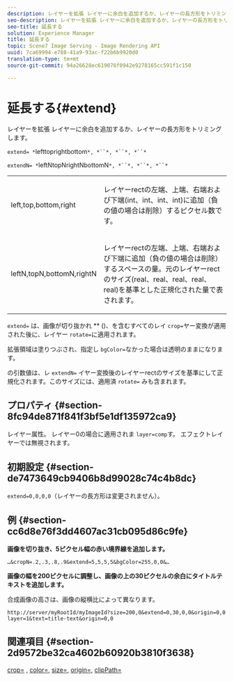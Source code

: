 ```yaml
---
description: レイヤーを拡張 レイヤーに余白を追加するか、レイヤーの長方形をトリミングします。
seo-description: レイヤーを拡張 レイヤーに余白を追加するか、レイヤーの長方形をトリミングします。
seo-title: 延長する
solution: Experience Manager
title: 延長する
topic: Scene7 Image Serving - Image Rendering API
uuid: 7ca69994-e788-41a9-93ac-f22b6b9920d0
translation-type: tm+mt
source-git-commit: 94a26628ec619076f0942e9278165cc591f1c150

---
```



# 延長する{#extend}

レイヤーを拡張 レイヤーに余白を追加するか、レイヤーの長方形をトリミングします。

`extend= *`lefttoprightbottom`*, *``*, *``*, *``*`

`extendN= *`leftNtopNrightNbottomN`*, *``*, *``*, *``*`

<table id="simpletable_1DCCD469712B423C8154630127DC5F54"> 
 <tr class="strow"> 
  <td class="stentry"> <p><span class="codeph"> <span class="varname"> left,top,bottom,right</span></span> </p></td> 
  <td class="stentry"> <p>レイヤーrectの左端、上端、右端および下端(int、int、int、int)に追加（負の値の場合は削除）するピクセル数です。 </p></td> 
 </tr> 
 <tr class="strow"> 
  <td class="stentry"> <p><span class="codeph"> <span class="varname"> leftN,topN,bottomN,rightN</span></span> </p></td> 
  <td class="stentry"> <p>レイヤーrectの左端、上端、右端および下端に追加（負の値の場合は削除）するスペースの量。元のレイヤーrectのサイズ(real、real、real、real、real)を基準とした正規化された量で表されます。 </p></td> 
 </tr> 
</table>

`extend=` は、画像が切り抜かれ ** ()、を含むすべてのレイ `crop=`ヤー変換が適用された後に、レイヤー `rotate=`に適用されます。

拡張領域は塗りつぶされ、指定し `bgColor=`なかった場合は透明のままになります。

の引数値は、レ `extendN=` イヤー変換後のレイヤーrectのサイズを基準にして正規化されます。このサイズには、適用済 `rotate=` みも含まれます。

## プロパティ {#section-8fc94de871f841f3bf5e1df135972ca9}

レイヤー属性。 レイヤー0の場合に適用されま `layer=comp`す。 エフェクトレイヤーでは無視されます。

## 初期設定 {#section-de7473649cb9406b8d99028c74c4b8dc}

`extend=0,0,0,0`（レイヤーの長方形は変更されません）。

## 例 {#section-cc6d8e76f3dd4607ac31cb095d86c9fe}

**画像を切り抜き、5ピクセル幅の赤い境界線を追加します。**

`…&cropN=.2,.3,.8,.9&extend=5,5,5,5&bgColor=255,0,0&…`

**画像の幅を200ピクセルに調整し、画像の上の30ピクセルの余白にタイトルテキストを追加します。**

合成画像の高さは、画像の縦横比によって異なります。

`http://server/myRootId/myImageId?size=200,0&extend=0,30,0,0&origin=0,0 layer=1&text=title-text&origin=0,0`

## 関連項目 {#section-2d9572be32ca4602b60920b3810f3638}

[crop=](../../../../../is-api/http-ref/image-serving-api-ref/c-http-protocol-reference/c-command-reference/r-crop.md#reference-6fd0f6399966446ab4425ce050572eab) , [color=](/help/aem-is-ir-api/is-api/http-ref/image-serving-api-ref/c-http-protocol-reference/c-data-types/r-is-http-color.md), [size=](../../../../../is-api/http-ref/image-serving-api-ref/c-http-protocol-reference/c-data-types/r-size.md#reference-04d383f32c7b4003bed9978cb854747b), [origin=](../../../../../is-api/http-ref/image-serving-api-ref/c-http-protocol-reference/c-command-reference/r-origin.md#reference-e11c7ac06e2240cc884c3fec98f05138), [clipPath=](../../../../../is-api/http-ref/image-serving-api-ref/c-http-protocol-reference/c-command-reference/r-clippath.md#reference-8139b1b52dc54749b51b109521ddf83d)
